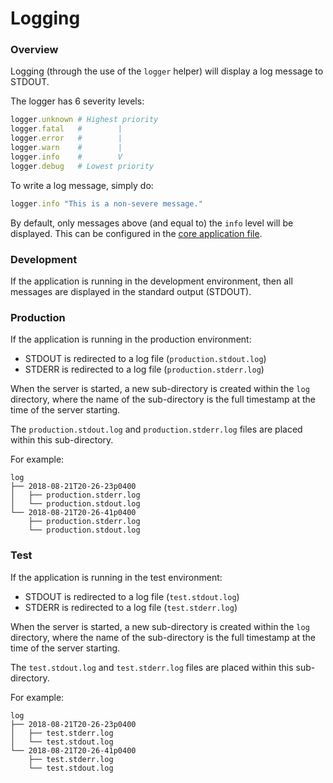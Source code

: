 # Logging

### Overview

Logging \(through the use of the `logger` helper\) will display a log message to STDOUT.

The logger has 6 severity levels:

```ruby
logger.unknown # Highest priority
logger.fatal   #        |
logger.error   #        |
logger.warn    #        |
logger.info    #        V
logger.debug   # Lowest priority
```

To write a log message, simply do:

```ruby
logger.info "This is a non-severe message."
```

By default, only messages above \(and equal to\) the `info` level will be displayed. This can be configured in the [core application file](core-application-file.md).

### Development

If the application is running in the development environment, then all messages are displayed in the standard output \(STDOUT\).

### Production

If the application is running in the production environment:

* STDOUT is redirected to a log file \(`production.stdout.log`\)
* STDERR is redirected to a log file \(`production.stderr.log`\)

When the server is started, a new sub-directory is created within the `log` directory, where the name of the sub-directory is the full timestamp at the time of the server starting. 

The `production.stdout.log` and `production.stderr.log` files are placed within this sub-directory.

For example:

```text
log
├── 2018-08-21T20-26-23p0400
│   ├── production.stderr.log
│   └── production.stdout.log
└── 2018-08-21T20-26-41p0400
    ├── production.stderr.log
    └── production.stdout.log
```

### Test

If the application is running in the test environment:

* STDOUT is redirected to a log file \(`test.stdout.log`\)
* STDERR is redirected to a log file \(`test.stderr.log`\)

When the server is started, a new sub-directory is created within the `log` directory, where the name of the sub-directory is the full timestamp at the time of the server starting. 

The `test.stdout.log` and `test.stderr.log` files are placed within this sub-directory.

For example:

```text
log
├── 2018-08-21T20-26-23p0400
│   ├── test.stderr.log
│   └── test.stdout.log
└── 2018-08-21T20-26-41p0400
    ├── test.stderr.log
    └── test.stdout.log
```

